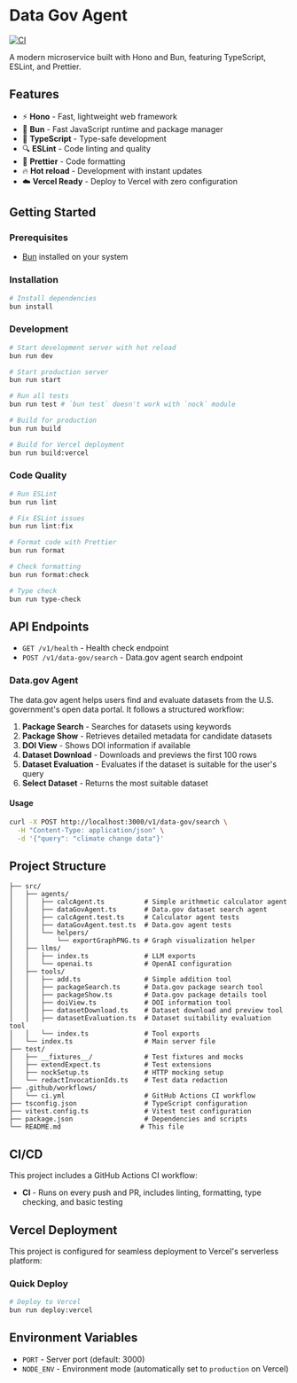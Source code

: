 # Data Gov Agent

[![CI](https://github.com/shai-mann/data-gov-agent/workflows/CI/badge.svg)](https://github.com/shai-mann/data-gov-agent/actions)

A modern microservice built with Hono and Bun, featuring TypeScript, ESLint, and Prettier.

## Features

- ⚡ **Hono** - Fast, lightweight web framework
- 🚀 **Bun** - Fast JavaScript runtime and package manager
- 📝 **TypeScript** - Type-safe development
- 🔍 **ESLint** - Code linting and quality
- 💅 **Prettier** - Code formatting
- 🔥 **Hot reload** - Development with instant updates
- ☁️ **Vercel Ready** - Deploy to Vercel with zero configuration

## Getting Started

### Prerequisites

- [Bun](https://bun.sh) installed on your system

### Installation

```bash
# Install dependencies
bun install
```

### Development

```bash
# Start development server with hot reload
bun run dev

# Start production server
bun run start

# Run all tests
bun run test # `bun test` doesn't work with `nock` module

# Build for production
bun run build

# Build for Vercel deployment
bun run build:vercel
```

### Code Quality

```bash
# Run ESLint
bun run lint

# Fix ESLint issues
bun run lint:fix

# Format code with Prettier
bun run format

# Check formatting
bun run format:check

# Type check
bun run type-check
```

## API Endpoints

- `GET /v1/health` - Health check endpoint
- `POST /v1/data-gov/search` - Data.gov agent search endpoint

### Data.gov Agent

The data.gov agent helps users find and evaluate datasets from the U.S. government's open data portal. It follows a structured workflow:

1. **Package Search** - Searches for datasets using keywords
2. **Package Show** - Retrieves detailed metadata for candidate datasets
3. **DOI View** - Shows DOI information if available
4. **Dataset Download** - Downloads and previews the first 100 rows
5. **Dataset Evaluation** - Evaluates if the dataset is suitable for the user's query
6. **Select Dataset** - Returns the most suitable dataset

#### Usage

```bash
curl -X POST http://localhost:3000/v1/data-gov/search \
  -H "Content-Type: application/json" \
  -d '{"query": "climate change data"}'
```

## Project Structure

```
├── src/
│   ├── agents/
│   │   ├── calcAgent.ts          # Simple arithmetic calculator agent
│   │   ├── dataGovAgent.ts       # Data.gov dataset search agent
│   │   ├── calcAgent.test.ts     # Calculator agent tests
│   │   ├── dataGovAgent.test.ts  # Data.gov agent tests
│   │   └── helpers/
│   │       └── exportGraphPNG.ts # Graph visualization helper
│   ├── llms/
│   │   ├── index.ts              # LLM exports
│   │   └── openai.ts             # OpenAI configuration
│   ├── tools/
│   │   ├── add.ts                # Simple addition tool
│   │   ├── packageSearch.ts      # Data.gov package search tool
│   │   ├── packageShow.ts        # Data.gov package details tool
│   │   ├── doiView.ts            # DOI information tool
│   │   ├── datasetDownload.ts    # Dataset download and preview tool
│   │   ├── datasetEvaluation.ts  # Dataset suitability evaluation tool
│   │   └── index.ts              # Tool exports
│   └── index.ts                  # Main server file
├── test/
│   ├── __fixtures__/             # Test fixtures and mocks
│   ├── extendExpect.ts           # Test extensions
│   ├── nockSetup.ts              # HTTP mocking setup
│   └── redactInvocationIds.ts    # Test data redaction
├── .github/workflows/
│   └── ci.yml                    # GitHub Actions CI workflow
├── tsconfig.json                 # TypeScript configuration
├── vitest.config.ts              # Vitest test configuration
├── package.json                  # Dependencies and scripts
└── README.md                    # This file
```

## CI/CD

This project includes a GitHub Actions CI workflow:

- **CI** - Runs on every push and PR, includes linting, formatting, type checking, and basic testing

## Vercel Deployment

This project is configured for seamless deployment to Vercel's serverless platform:

### Quick Deploy

```bash
# Deploy to Vercel
bun run deploy:vercel
```

## Environment Variables

- `PORT` - Server port (default: 3000)
- `NODE_ENV` - Environment mode (automatically set to `production` on Vercel)
